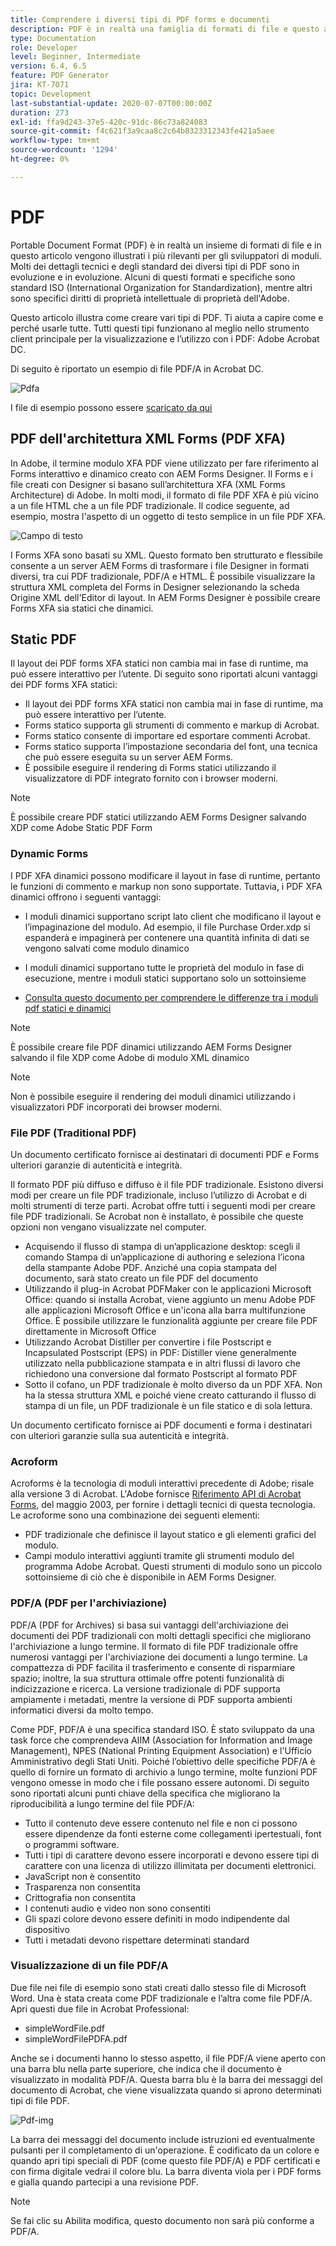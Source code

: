 ```yaml
---
title: Comprendere i diversi tipi di PDF forms e documenti
description: PDF è in realtà una famiglia di formati di file e questo articolo descrive i tipi di PDF importanti e rilevanti per gli sviluppatori di moduli.
type: Documentation
role: Developer
level: Beginner, Intermediate
version: 6.4, 6.5
feature: PDF Generator
jira: KT-7071
topic: Development
last-substantial-update: 2020-07-07T00:00:00Z
duration: 273
exl-id: ffa9d243-37e5-420c-91dc-86c73a824083
source-git-commit: f4c621f3a9caa8c2c64b8323312343fe421a5aee
workflow-type: tm+mt
source-wordcount: '1294'
ht-degree: 0%

---
```


# PDF

Portable Document Format (PDF) è in realtà un insieme di formati di file e in questo articolo vengono illustrati i più rilevanti per gli sviluppatori di moduli. Molti dei dettagli tecnici e degli standard dei diversi tipi di PDF sono in evoluzione e in evoluzione. Alcuni di questi formati e specifiche sono standard ISO (International Organization for Standardization), mentre altri sono specifici diritti di proprietà intellettuale di proprietà dell&#39;Adobe.

Questo articolo illustra come creare vari tipi di PDF. Ti aiuta a capire come e perché usarle tutte. Tutti questi tipi funzionano al meglio nello strumento client principale per la visualizzazione e l’utilizzo con i PDF: Adobe Acrobat DC.

Di seguito è riportato un esempio di file PDF/A in Acrobat DC.

![Pdfa](assets/pdfa-file-in-acrobat.png)

I file di esempio possono essere [scaricato da qui](assets/pdf-file-types.zip)

## PDF dell&#39;architettura XML Forms (PDF XFA)

In Adobe, il termine modulo XFA PDF viene utilizzato per fare riferimento al Forms interattivo e dinamico creato con AEM Forms Designer. Il Forms e i file creati con Designer si basano sull’architettura XFA (XML Forms Architecture) di Adobe. In molti modi, il formato di file PDF XFA è più vicino a un file HTML che a un file PDF tradizionale. Il codice seguente, ad esempio, mostra l&#39;aspetto di un oggetto di testo semplice in un file PDF XFA.

![Campo di testo](assets/text-field.JPG)

I Forms XFA sono basati su XML. Questo formato ben strutturato e flessibile consente a un server AEM Forms di trasformare i file Designer in formati diversi, tra cui PDF tradizionale, PDF/A e HTML. È possibile visualizzare la struttura XML completa del Forms in Designer selezionando la scheda Origine XML dell&#39;Editor di layout. In AEM Forms Designer è possibile creare Forms XFA sia statici che dinamici.

## Static PDF

Il layout dei PDF forms XFA statici non cambia mai in fase di runtime, ma può essere interattivo per l’utente. Di seguito sono riportati alcuni vantaggi dei PDF forms XFA statici:

* Il layout dei PDF forms XFA statici non cambia mai in fase di runtime, ma può essere interattivo per l’utente.
* Forms statico supporta gli strumenti di commento e markup di Acrobat.
* Forms statico consente di importare ed esportare commenti Acrobat.
* Forms statico supporta l’impostazione secondaria del font, una tecnica che può essere eseguita su un server AEM Forms.
* È possibile eseguire il rendering di Forms statici utilizzando il visualizzatore di PDF integrato fornito con i browser moderni.

>[!NOTE]
>
> È possibile creare PDF statici utilizzando AEM Forms Designer salvando XDP come Adobe Static PDF Form



### Dynamic Forms

I PDF XFA dinamici possono modificare il layout in fase di runtime, pertanto le funzioni di commento e markup non sono supportate. Tuttavia, i PDF XFA dinamici offrono i seguenti vantaggi:

* I moduli dinamici supportano script lato client che modificano il layout e l’impaginazione del modulo. Ad esempio, il file Purchase Order.xdp si espanderà e impaginerà per contenere una quantità infinita di dati se vengono salvati come modulo dinamico
* I moduli dinamici supportano tutte le proprietà del modulo in fase di esecuzione, mentre i moduli statici supportano solo un sottoinsieme

* [Consulta questo documento per comprendere le differenze tra i moduli pdf statici e dinamici](https://experienceleague.adobe.com/docs/experience-manager-learn/forms/document-services/pdf-forms-and-documents.html#:~:text=Dynamic%20forms%20support%20all%20the,forms%20support%20only%20a%20subset)

>[!NOTE]
>
> È possibile creare file PDF dinamici utilizzando AEM Forms Designer salvando il file XDP come Adobe di modulo XML dinamico

>[!NOTE]
>
> Non è possibile eseguire il rendering dei moduli dinamici utilizzando i visualizzatori PDF incorporati dei browser moderni.

### File PDF (Traditional PDF)

Un documento certificato fornisce ai destinatari di documenti PDF e Forms ulteriori garanzie di autenticità e integrità.

Il formato PDF più diffuso e diffuso è il file PDF tradizionale. Esistono diversi modi per creare un file PDF tradizionale, incluso l’utilizzo di Acrobat e di molti strumenti di terze parti. Acrobat offre tutti i seguenti modi per creare file PDF tradizionali. Se Acrobat non è installato, è possibile che queste opzioni non vengano visualizzate nel computer.

* Acquisendo il flusso di stampa di un’applicazione desktop: scegli il comando Stampa di un’applicazione di authoring e seleziona l’icona della stampante Adobe PDF. Anziché una copia stampata del documento, sarà stato creato un file PDF del documento
* Utilizzando il plug-in Acrobat PDFMaker con le applicazioni Microsoft Office: quando si installa Acrobat, viene aggiunto un menu Adobe PDF alle applicazioni Microsoft Office e un&#39;icona alla barra multifunzione Office. È possibile utilizzare le funzionalità aggiunte per creare file PDF direttamente in Microsoft Office
* Utilizzando Acrobat Distiller per convertire i file Postscript e Incapsulated Postscript (EPS) in PDF: Distiller viene generalmente utilizzato nella pubblicazione stampata e in altri flussi di lavoro che richiedono una conversione dal formato Postscript al formato PDF
* Sotto il cofano, un PDF tradizionale è molto diverso da un PDF XFA. Non ha la stessa struttura XML e poiché viene creato catturando il flusso di stampa di un file, un PDF tradizionale è un file statico e di sola lettura.

Un documento certificato fornisce ai PDF documenti e forma i destinatari con ulteriori garanzie sulla sua autenticità e integrità.

### Acroform

Acroforms è la tecnologia di moduli interattivi precedente di Adobe; risale alla versione 3 di Acrobat. L&#39;Adobe fornisce [Riferimento API di Acrobat Forms](assets/FormsAPIReference.pdf), del maggio 2003, per fornire i dettagli tecnici di questa tecnologia. Le acroforme sono una combinazione dei seguenti elementi:

* PDF tradizionale che definisce il layout statico e gli elementi grafici del modulo.
* Campi modulo interattivi aggiunti tramite gli strumenti modulo del programma Adobe Acrobat. Questi strumenti di modulo sono un piccolo sottoinsieme di ciò che è disponibile in AEM Forms Designer.

### PDF/A (PDF per l&#39;archiviazione)

PDF/A (PDF for Archives) si basa sui vantaggi dell&#39;archiviazione dei documenti dei PDF tradizionali con molti dettagli specifici che migliorano l&#39;archiviazione a lungo termine. Il formato di file PDF tradizionale offre numerosi vantaggi per l&#39;archiviazione dei documenti a lungo termine. La compattezza di PDF facilita il trasferimento e consente di risparmiare spazio; inoltre, la sua struttura ottimale offre potenti funzionalità di indicizzazione e ricerca. La versione tradizionale di PDF supporta ampiamente i metadati, mentre la versione di PDF supporta ambienti informatici diversi da molto tempo.

Come PDF, PDF/A è una specifica standard ISO. È stato sviluppato da una task force che comprendeva AIIM (Association for Information and Image Management), NPES (National Printing Equipment Association) e l&#39;Ufficio Amministrativo degli Stati Uniti. Poiché l’obiettivo delle specifiche PDF/A è quello di fornire un formato di archivio a lungo termine, molte funzioni PDF vengono omesse in modo che i file possano essere autonomi. Di seguito sono riportati alcuni punti chiave della specifica che migliorano la riproducibilità a lungo termine del file PDF/A:

* Tutto il contenuto deve essere contenuto nel file e non ci possono essere dipendenze da fonti esterne come collegamenti ipertestuali, font o programmi software.
* Tutti i tipi di carattere devono essere incorporati e devono essere tipi di carattere con una licenza di utilizzo illimitata per documenti elettronici.
* JavaScript non è consentito
* Trasparenza non consentita
* Crittografia non consentita
* I contenuti audio e video non sono consentiti
* Gli spazi colore devono essere definiti in modo indipendente dal dispositivo
* Tutti i metadati devono rispettare determinati standard

### Visualizzazione di un file PDF/A

Due file nei file di esempio sono stati creati dallo stesso file di Microsoft Word. Una è stata creata come PDF tradizionale e l’altra come file PDF/A. Apri questi due file in Acrobat Professional:

* simpleWordFile.pdf
* simpleWordFilePDFA.pdf

Anche se i documenti hanno lo stesso aspetto, il file PDF/A viene aperto con una barra blu nella parte superiore, che indica che il documento è visualizzato in modalità PDF/A. Questa barra blu è la barra dei messaggi del documento di Acrobat, che viene visualizzata quando si aprono determinati tipi di file PDF.

![Pdf-img](assets/pdfa-message.png)

La barra dei messaggi del documento include istruzioni ed eventualmente pulsanti per il completamento di un&#39;operazione. È codificato da un colore e quando apri tipi speciali di PDF (come questo file PDF/A) e PDF certificati e con firma digitale vedrai il colore blu. La barra diventa viola per i PDF forms e gialla quando partecipi a una revisione PDF.

>[!NOTE]
>
> Se fai clic su Abilita modifica, questo documento non sarà più conforme a PDF/A.
